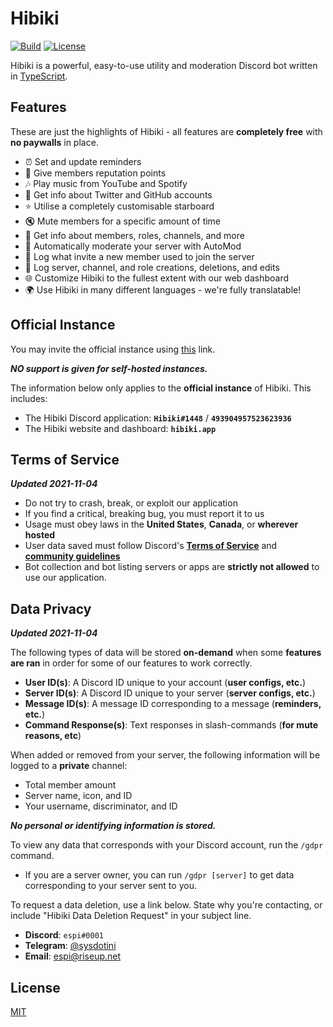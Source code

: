 # Hibiki

[![Build][badge-workflow]][workflow]
[![License][badge-license]][license]

[license]: LICENSE "Hibiki is licensed under the MIT license."
[workflow]: https://github.com/sysdotini/hibiki/actions?query=workflow%3Apush "Main GitHub workflow action."

<!-- Badges -->

[badge-workflow]: https://img.shields.io/github/workflow/status/sysdotini/hibiki/Push "Shields.io badge for workflow status."
[badge-license]: https://img.shields.io/badge/license-MIT-orange.svg "Shields.io badge for the GNU AGPLv3."

Hibiki is a powerful, easy-to-use utility and moderation Discord bot written in [TypeScript][typescript].

## Features

These are just the highlights of Hibiki - all features are **completely free** with **no paywalls** in place.

- ⏰ Set and update reminders
- 🌟 Give members reputation points
- 🎶 Play music from YouTube and Spotify
- 👥 Get info about Twitter and GitHub accounts
- ⭐ Utilise a completely customisable starboard
- 🔇 Mute members for a specific amount of time
- 💬 Get info about members, roles, channels, and more
- 🤖 Automatically moderate your server with AutoMod
- 🔗 Log what invite a new member used to join the server
- 📜 Log server, channel, and role creations, deletions, and edits
- 🌐 Customize Hibiki to the fullest extent with our web dashboard
- 🌍 Use Hibiki in many different languages - we're fully translatable!

## Official Instance

You may invite the official instance using [this][invite] link.

**_NO support is given for self-hosted instances._**

The information below only applies to the **official instance** of Hibiki. This includes:

- The Hibiki Discord application: **`Hibiki#1448`** / **`493904957523623936`**
- The Hibiki website and dashboard: **`hibiki.app`**

## Terms of Service
*****Updated 2021-11-04*****

- Do not try to crash, break, or exploit our application
- If you find a critical, breaking bug, you must report it to us
- Usage must obey laws in the **United States**, **Canada**, or **wherever hosted**
- User data saved must follow Discord's **[Terms of Service][discord_tos]** and **[community guidelines][discord_cg]**
- Bot collection and bot listing servers or apps are **strictly not allowed** to use our application.

## Data Privacy
*****Updated 2021-11-04*****

The following types of data will be stored **on-demand** when some **features are ran** in order for some of our features to work correctly.

- **User ID(s)**: A Discord ID unique to your account (**user configs, etc.**)
- **Server ID(s)**: A Discord ID unique to your server (**server configs, etc.**)
- **Message ID(s)**: A message ID corresponding to a message (**reminders, etc.**)
- **Command Response(s)**: Text responses in slash-commands (**for mute reasons, etc**)

When added or removed from your server, the following information will be logged to a **private** channel:

- Total member amount
- Server name, icon, and ID
- Your username, discriminator, and ID

**_No personal or identifying information is stored._**

To view any data that corresponds with your Discord account, run the `/gdpr` command.

- If you are a server owner, you can run `/gdpr [server]` to get data corresponding to your server sent to you.

To request a data deletion, use a link below. State why you're contacting, or include "Hibiki Data Deletion Request" in your subject line.

- **Discord**: `espi#0001`
- **Telegram**: [@sysdotini][espi-telegram]
- **Email**: [espi@riseup.net][espi-email]

## License
[MIT][license]

[typescript]: https://www.typescriptlang.org/ "TypeScript's website."
[invite]: https://discord.com/oauth2/authorize?&client_id=864687346977210368&scope=bot%20applications.commands&permissions=1581116663 "Invite the official Hibiki instance."

[discord_tos]: https://discord.com/terms "Discord's Terms of Service"
[discord_cg]: https://discord.com/guidelines "Discord's Community Guidelines"
[espi-telegram]: https://t.me/sysdotini "Contact Espi (sysdotini) on Telegram"
[espi-email]: mailto:espi@riseup.net
[license]: LICENSE "MIT License file"


